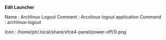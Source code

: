 **Edit Launcher**

Name : Archlinux Logout
Comment : Arcolinux logout application
Command : archlinux-logout

Icon : /home/plr/.local/share/xfce4-panel/power-off(1).png